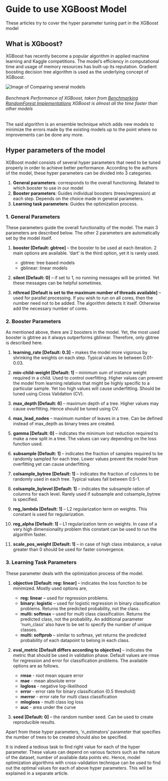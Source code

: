 # Guide to use XGBoost Model
These articles try to cover the hyper parameter tuning part in the XGBoost model

## What is XGboost?
XGBoost has recently become a popular algorithm in applied machine learning and Kaggle competitions. The model’s efficiency in computational time and usage of memory resources has built-up its reputation. Gradient boosting decision tree algorithm is used as the underlying concept of XGBoost.

![Image of Comparing several models](/XGBoost_Guide/Benchmark-Performance-of-XGBoost.png)
###### Benchmark Performance of XGBoost, taken from [Benchmarking RandomForest Implementations](http://datascience.la/benchmarking-random-forest-implementations/) XGBoost is almost all the time faster than other models

The said algorithm is an ensemble technique which adds new models to minimize the errors made by the existing models up to the point where no improvements can be done any more.

## Hyper parameters of the model
XGBoost model consists of several hyper parameters that need to be tuned properly in order to achieve better performance. According to the authors of the model, these hyper parameters can be divided into 3 categories.
1. **General parameters**: corresponds to the overall functioning. Related to which booster to use in our model
1. **Booster parameters**: Guides individual boosters (trees/regression) at each step. Depends on the choice made in general parameters.
1. **Learning task parameters**: Guides the optimization process.

### 1. General Parameters
These parameters guide the overall functionality of the model. The main 3 parameters are described below. The other 2 parameters are automatically set by the model itself.
  1. **booster [Default: gbtree]** – the booster to be used at each iteration. 2 main options are available. ‘dart’ is the third option, yet it is rarely used.

      * gbtree: tree based models
      * gblinear: linear models
      
      
  1. **silent [Default: 0]** – if set to 1, no running messages will be printed. Yet these messages can be helpful sometimes.
  
  1. **nthread [Default is set to the maximum number of threads available]** – used for parallel processing. If you wish to run on all cores, then the number need not to be added. The algorithm detects it itself. Otherwise add the necessary number of cores.
  

### 2. Booster Parameters
As mentioned above, there are 2 boosters in the model. Yet, the most used booster is gbtree as it always outperforms gblinear. Therefore, only gbtree is described here.

  1. **learning_rate [Default: 0.3]** – makes the model more vigorous by shrinking the weights on each step. Typical values lie between 0.01-0.03.
  
  
  1. **min-child-weight [Default: 1]** – minimum sum of instance weight required in a child. Used to control overfitting. Higher values can prevent the model from learning relations that might be highly specific to a particular sample. Yet too high values will cause underfitting. Should be tuned using Cross Validation (CV).
  
  1. **max_depth [Default: 6]** – maximum depth of a tree. Higher values may cause overfitting. Hence should be tuned using CV.
  
  1. **max_lead_nodes** – maximum number of leaves in a tree. Can be defined instead of max_depth as binary trees are created.
  
  1. **gamma [Default: 0]** – indicates the minimum lost reduction required to make a new split in a tree. The values can vary depending on the loss function used.
  
  1. **subsample [Default: 1]** – indicates the fraction of samples required to be randomly sampled for each tree. Lower values prevent the model from overfitting yet can cause underfitting. 
  
  1. **colsample_bytree [Default: 1]** – indicates the fraction of columns to be randomly used in each tree. Typical values fall between 0.5-1.
  
  1. **colsample_bylevel [Default: 1]** – indicates the subsample ration of columns for each level. Rarely used if subsample and colsample_bytree is specified.
  
  1. **reg_lambda [Default: 1]** – L2 regularization term on weights. This constant is used for regularization.
  
  1. **reg_alpha [Default: 1]** – L1 regularization term on weights. In case of a very high dimensionality problem this constant can be used to run the algorithm faster.
  
  1. **scale_pos_weight [Default: 1]** – in case of high class imbalance, a value greater than 0 should be used for faster convergence.
  
### 3. Learning Task Parameters
These parameter deals with the optimization process of the model.

  1. **objective [Default: reg: linear]** – indicates the loss function to be minimized. Mostly used options are,
  
      * **reg: linear** – used for regression problems.
      * **binary: logistic** – used for logistic regression in binary classification problems. Returns the predicted probability, not the class.
      * **multi: softmax** – used for multi class classification. Returns the predicted class, not the probability. An additional parameter ‘num_class’ also have to be set to specify the number of unique classes.
      * **multi: softprob** – similar to softmax, yet returns the predicted probability of each datapoint to belong in each class.
      
  1. **eval_metric [Default differs according to objective]** – indicates the metric that should be used in validation phase. Default values are rmse for regression and error for classification problems. The available options are as follows.
  
      * **rmse** - root mean square error
      * **mae** - mean absolute error
      * **logloss** - negative log-likelihood
      * **error** - error rate for binary classification (0.5 threshold)
      * **merror** -  error rate for multi class classification
      * **mlogloss** - multi class log loss
      * **auc** - area under the curve
      
  1. **seed [Default: 0]** – the random number seed. Can be used to create reproducible results.
  
Apart from these hyper parameters, ‘n_estimators’ parameter that specifies the number of trees to be created should also be specified.

It is indeed a tedious task to find right value for each of the hyper parameter. These values can depend on various factors such as the nature of the dataset, number of available data points etc. Hence, model optimization algorithms with cross-validation technique can be used to find out the optimal values for each of above hyper parameters. This will be explained in a separate article.




























